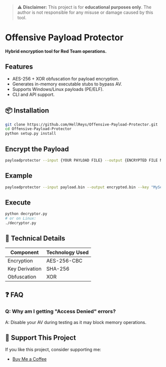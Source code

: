 > ⚠️ **Disclaimer:** This project is for **educational purposes only**. The author is not responsible for any misuse or damage caused by this tool.

# Offensive Payload Protector  
**Hybrid encryption tool for Red Team operations.**  

## Features  
- AES-256 + XOR obfuscation for payload encryption.  
- Generates in-memory executable stubs to bypass AV.  
- Supports Windows/Linux payloads (PE/ELF).
- CLI and API support.

## 📦 Installation
```bash
git clone https://github.com/HellReys/Offensive-Payload-Protector.git
cd Offensive-Payload-Protector
python setup.py install
```
## Encrypt the Payload 
```bash
payloadprotector --input {YOUR PAYLOAD FILE} --output {ENCRYPTED FILE NAME} --key {"YOUR SECRET PASSWORD"} --xor_key {"YOUR XOR KEY"}
```
## Example
```bash
payloadprotector --input payload.bin --output encrypted.bin --key "MySecretPassword" --xor_key "1a2b3c4d"
```
## Execute
```bash
python decryptor.py
# or on Linux:
./decryptor.py
```


## 🔧 Technical Details
| Component       | Technology Used |
|----------------|----------------|
| Encryption     | AES-256-CBC    |
| Key Derivation | SHA-256        |
| Obfuscation    | XOR            |


## ❓ FAQ
### Q: Why am I getting "Access Denied" errors?
A: Disable your AV during testing as it may block memory operations.


## 💖 Support This Project
If you like this project, consider supporting me:  
- [Buy Me a Coffee](https://buymeacoffee.com/hellreys)
